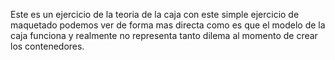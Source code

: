 Este es un ejercicio de la teoria de la caja
con este simple ejercicio de maquetado podemos ver de forma mas directa como es que 
el modelo de la caja funciona y realmente no representa tanto dilema al momento de crear
los contenedores.